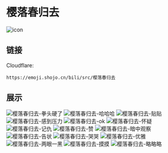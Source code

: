 # 樱落春归去
![icon](https://emoji.shojo.cn/bili/src/樱落春归去/icon.png)
## 链接
Cloudflare:
```
https://emoji.shojo.cn/bili/src/樱落春归去
```
## 展示
![樱落春归去-拳头硬了](https://emoji.shojo.cn/bili/src/樱落春归去/樱落春归去-拳头硬了.png)
![樱落春归去-哈哈哈](https://emoji.shojo.cn/bili/src/樱落春归去/樱落春归去-哈哈哈.png)
![樱落春归去-贴贴](https://emoji.shojo.cn/bili/src/樱落春归去/樱落春归去-贴贴.png)
![樱落春归去-感到压力](https://emoji.shojo.cn/bili/src/樱落春归去/樱落春归去-感到压力.png)
![樱落春归去-ok](https://emoji.shojo.cn/bili/src/樱落春归去/樱落春归去-ok.png)
![樱落春归去-怀疑](https://emoji.shojo.cn/bili/src/樱落春归去/樱落春归去-怀疑.png)
![樱落春归去-记仇](https://emoji.shojo.cn/bili/src/樱落春归去/樱落春归去-记仇.png)
![樱落春归去-赞](https://emoji.shojo.cn/bili/src/樱落春归去/樱落春归去-赞.png)
![樱落春归去-暗中观察](https://emoji.shojo.cn/bili/src/樱落春归去/樱落春归去-暗中观察.png)
![樱落春归去-告状](https://emoji.shojo.cn/bili/src/樱落春归去/樱落春归去-告状.png)
![樱落春归去-哭哭](https://emoji.shojo.cn/bili/src/樱落春归去/樱落春归去-哭哭.png)
![樱落春归去-优雅](https://emoji.shojo.cn/bili/src/樱落春归去/樱落春归去-优雅.png)
![樱落春归去-两眼一黑](https://emoji.shojo.cn/bili/src/樱落春归去/樱落春归去-两眼一黑.png)
![樱落春归去-摸摸](https://emoji.shojo.cn/bili/src/樱落春归去/樱落春归去-摸摸.png)
![樱落春归去-略略略](https://emoji.shojo.cn/bili/src/樱落春归去/樱落春归去-略略略.png)
